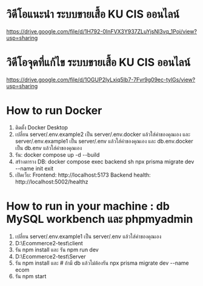 
# วิดีโอแนะนำ ระบบขายเสื้อ KU CIS ออนไลน์

https://drive.google.com/file/d/1H792-0InFVX3Y937ZLuYjsNl3vq_1Poj/view?usp=sharing

# วิดีโอจุดที่แก้ไข ระบบขายเสื้อ KU CIS ออนไลน์

https://drive.google.com/file/d/1OGUP2IyLxiq5Ib7-7Fvr9g09ec-tylGs/view?usp=sharing



# How to run Docker

1. ติดตั้ง Docker Desktop
2. เปลี่ยน server/.env.example2 เป็น server/.env.docker แล้วใส่ค่าของคุณเอง
   และ server/.env.example1 เป็น server/.env แล้วใส่ค่าของคุณเอง และ
   db.env.docker  เป็น db.env แล้วใส่ค่าของคุณเอง
3. รัน:
   docker compose up -d --build
4. สร้างตาราง DB:
   docker compose exec backend sh
   npx prisma migrate dev --name init
   exit
5. เปิดเว็บ:
   Frontend: http://localhost:5173
   Backend health: http://localhost:5002/healthz


# How to run in your machine : db MySQL workbench และ phpmyadmin

1. เปลี่ยน server/.env.example1 เป็น server/.env แล้วใส่ค่าของคุณเอง
2. D:\Ecommerce2-test\client
3.  รัน npm install และ รัน npm run dev 
4. D:\Ecommerce2-test\Server
5.  รัน npm install และ # ถ้ามี db แล้วไม่ต้องรัน npx prisma migrate dev --name ecom    
6.  รัน npm start
